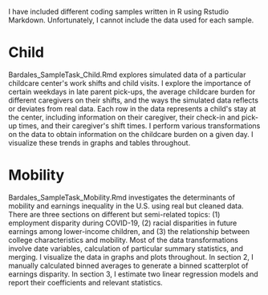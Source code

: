 I have included different coding samples written in R using Rstudio Markdown. Unfortunately, I cannot include the data used for each sample.

# Child

Bardales_SampleTask_Child.Rmd explores simulated data of a particular childcare center's work shifts and child visits. I explore the importance of certain weekdays in late parent pick-ups, the average childcare burden for different caregivers on their shifts, and the ways the simulated data reflects or deviates from real data. Each row in the data represents a child's stay at the center, including information on their caregiver, their check-in and pick-up times, and their caregiver's shift times. I perform various transformations on the data to obtain information on the childcare burden on a given day. I visualize these trends in graphs and tables throughout.

# Mobility

Bardales_SampleTask_Mobility.Rmd investigates the determinants of mobility and earnings inequality in the U.S. using real but cleaned data. There are three sections on different but semi-related topics: (1) employment disparity during COVID-19, (2) racial disparities in future earnings among lower-income children, and (3) the relationship between college characteristics and mobility. Most of the data transformations involve date variables, calculation of particular summary statistics, and merging. I visualize the data in graphs and plots throughout. In section 2, I manually calculated binned averages to generate a binned scatterplot of earnings disparity. In section 3, I estimate two linear regression models and report their coefficients and relevant statistics.
